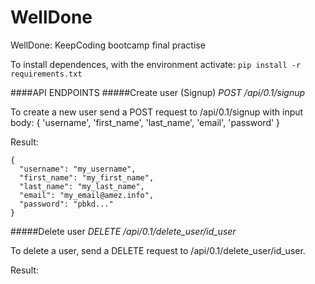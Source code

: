 # WellDone
WellDone: KeepCoding bootcamp final practise

To install dependences, with the environment activate:
```pip install -r requirements.txt```

####API ENDPOINTS
#####Create user (Signup)
*POST /api/0.1/signup*

To create a new user send a POST request to /api/0.1/signup with input body: { 'username', 'first_name', 'last_name', 'email', 'password' }

Result:
```
{
  "username": "my_username",
  "first_name": "my_first_name",
  "last_name": "my_last_name",
  "email": "my_email@amez.info",
  "password": "pbkd..."
}

```
#####Delete user
*DELETE /api/0.1/delete_user/id_user*

To delete a user, send a DELETE request to /api/0.1/delete_user/id_user.

Result:
```

```